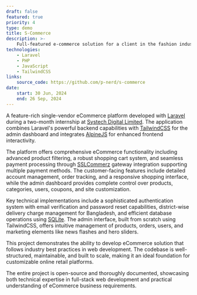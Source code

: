 ```yaml
---
draft: false
featured: true
priority: 4
type: demo
title: S-Commerce
description: >-
    Full-featured e-commerce solution for a client in the fashion industry.
technologies:
    - Laravel
    - PHP
    - JavaScript
    - TailwindCSS
links:
    source_code: https://github.com/p-nerd/s-commerce
date:
    start: 30 Jun, 2024
    end: 26 Sep, 2024
---
```


A feature-rich single-vendor eCommerce platform developed with [Laravel](https://laravel.com)
during a two-month internship at [Systech Digital Limited](https://systechdigital.com).
The application combines Laravel's powerful backend capabilities with [TailwindCSS](https://tailwindcss.com)
for the admin dashboard and integrates [AlpineJS](https://alpinejs.dev) for enhanced frontend interactivity.

The platform offers comprehensive eCommerce functionality including advanced product
filtering, a robust shopping cart system, and seamless payment processing through [SSLCommerz](https://sslcommerz.com)
gateway integration supporting multiple payment methods. The customer-facing features include detailed
account management, order tracking, and a responsive shopping interface, while the admin dashboard
provides complete control over products, categories, users, coupons, and site customization.

Key technical implementations include a sophisticated authentication system with email verification and password reset capabilities, district-wise delivery charge management for Bangladesh, and efficient database operations using [SQLite](https://www.sqlite.org). The admin interface, built from scratch using TailwindCSS, offers intuitive management of products, orders, users, and marketing elements like news flashes and hero sliders.

This project demonstrates the ability to develop eCommerce solution that follows industry best practices in web development. The codebase is well-structured, maintainable, and built to scale, making it an ideal foundation for customizable online retail platforms.

The entire project is open-source and thoroughly documented, showcasing both technical expertise in full-stack web development and practical understanding of eCommerce business requirements.
